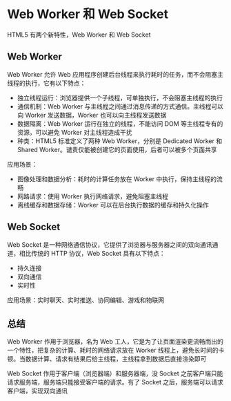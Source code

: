 # Web Worker 和 Web Socket

HTML5 有两个新特性，Web Worker 和 Web Socket





## Web Worker

 Web Worker 允许 Web 应用程序创建后台线程来执行耗时的任务，而不会阻塞主线程的执行，它有以下特点：

- 独立线程运行：浏览器提供一个子线程，可单独执行，不会阻塞主线程的执行
- 通信机制：Web Worker 与主线程之间通过消息传递的方式通信。主线程可以向 Worker 发送数据，Worker 也可以向主线程发送数据
- 数据隔离：Web Worker 运行在独立的线程，不能访问 DOM 等主线程专有的资源，可以避免 Worker 对主线程造成干扰
- 种类：HTML5 标准定义了两种 Web Worker，分别是 Dedicated Worker 和 Shared Worker。谴责仅能被创建它的页面使用，后者可以被多个页面共享

应用场景：

- 图像处理和数据分析：耗时的计算任务放在 Worker 中执行，保持主线程的流畅
- 网路请求：使用 Worker 执行网络请求，避免阻塞主线程
- 离线缓存和数据存储：Worker 可以在后台执行数据的缓存和持久化操作





## Web Socket

Web Socket 是一种网络通信协议，它提供了浏览器与服务器之间的双向通讯通道，相比传统的 HTTP 协议，Web Socket 具有以下特点：

- 持久连接
- 双向通信
- 实时性

应用场景：实时聊天、实时推送、协同编辑、游戏和物联网



## 总结

Web Worker 作用于浏览器，名为 Web 工人，它是为了让页面渲染更流畅而出的一个特性，把复杂的计算、耗时的网络请求放在 Worker 线程上，避免长时间的卡顿。当数据计算、请求有结果后给主线程，主线程拿到数据后直接渲染即可

Web Socket 作用于客户端（浏览器端）和服务器端，没 Socket 之前客户端只能请求服务端，服务端只能接受客户端的请求。有了 Socket 之后，服务端可以请求客户端，实现双向通讯
